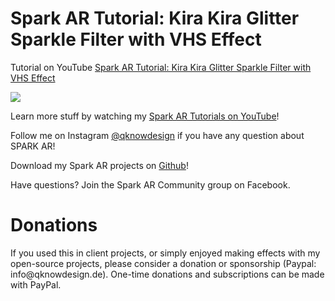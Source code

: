 <h1> Spark AR Tutorial: Kira Kira Glitter Sparkle Filter with VHS Effect</h1>

Tutorial on YouTube 
<a href="https://youtu.be/ETYOmdFnlew">Spark AR Tutorial: Kira Kira Glitter Sparkle Filter with VHS Effect</a>

<a href="https://youtu.be/ETYOmdFnlew" alt="Spark AR Native UI Picker 2020 for 3D Objects (update 85v)"> <img src="qknowdesign_spark-ar_how-to-create-a-kira-kira-sparkle-glitter-filter_thumb"/> </a> 

Learn more stuff by watching my <a href="https://www.youtube.com/channel/UC_ycBf44SNpOc7w6kvYkufA?view_as=subscriber">Spark AR Tutorials on YouTube</a>!

Follow me on Instagram <a href="https://www.instagram.com/qknowdesign/">@qknowdesign</a> if you have any question about SPARK AR!

Download my Spark AR projects on <a href="https://github.com/qknowdesign">Github</a>!

Have questions? Join the Spark AR Community group on Facebook.

<h1>Donations</h1>
If you used this in client projects, or simply enjoyed making effects with my open-source projects, please consider a donation or sponsorship (Paypal: info@qknowdesign.de). One-time donations and subscriptions can be made with PayPal.

<a href="https://www.paypal.com/cgi-bin/webscr?cmd=_s-xclick&hosted_button_id=ZJZCPPXBCGV8C&source=url" rel="nofollow"><input type="hidden" name="business" value="jankow9785@googlemail.com" /><img src="https://www.paypalobjects.com/en_US/DK/i/btn/btn_donateCC_LG.gif" alt="" data-canonical-src="https://www.paypalobjects.com/en_US/i/btn/btn_donateCC_LG.gif" style="max-width:100%;"></a>
